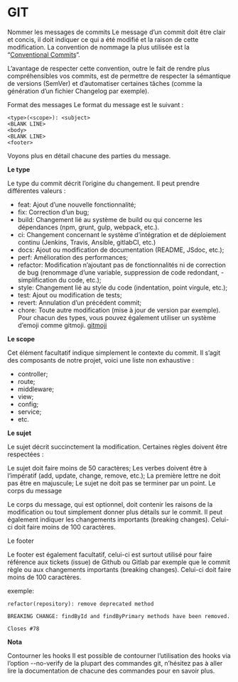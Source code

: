 # GIT

Nommer les messages de commits Le message d’un commit doit être clair et concis,
il doit indiquer ce qui a été modifié et la raison de cette modification. La
convention de nommage la plus utilisée est la “[Conventional Commits](https://www.conventionalcommits.org/en/v1.0.0/)“.

L’avantage de respecter cette convention, outre le fait de rendre plus
compréhensibles vos commits, est de permettre de respecter la sémantique de
versions (SemVer) et d’automatiser certaines tâches (comme la génération d’un
fichier Changelog par exemple).

Format des messages Le format du message est le suivant :

```
<type>(<scope>): <subject>
<BLANK LINE>
<body>
<BLANK LINE>
<footer>
```

Voyons plus en détail chacune des parties du message.

**Le type**

Le type du commit décrit l’origine du changement. Il peut prendre différentes
valeurs :

- feat: Ajout d’une nouvelle fonctionnalité;
- fix: Correction d’un bug;
- build: Changement lié au système de build ou qui concerne les dépendances
  (npm, grunt, gulp, webpack, etc.).
- ci: Changement concernant le système d’intégration et de déploiement continu
  (Jenkins, Travis, Ansible, gitlabCI, etc.)
- docs: Ajout ou modification de documentation (README, JSdoc, etc.);
- perf: Amélioration des performances;
- refactor: Modification n’ajoutant pas de fonctionnalités ni de correction de
  bug (renommage d’une variable, suppression de code redondant, - simplification
  du code, etc.);
- style: Changement lié au style du code (indentation, point virgule, etc.);
- test: Ajout ou modification de tests;
- revert: Annulation d’un précédent commit;
- chore: Toute autre modification (mise à jour de version par exemple). Pour
  chacun des types, vous pouvez également utiliser un système d’emoji comme
  gitmoji. [gitmoji](https://gitmoji.dev)

**Le scope**

Cet élément facultatif indique simplement le contexte du commit. Il s’agit des
composants de notre projet, voici une liste non exhaustive :

- controller;
- route;
- middleware;
- view;
- config;
- service;
- etc.

**Le sujet**

Le sujet décrit succinctement la modification. Certaines règles doivent être
respectées :

Le sujet doit faire moins de 50 caractères; Les verbes doivent être à
l’impératif (add, update, change, remove, etc.); La première lettre ne doit pas
être en majuscule; Le sujet ne doit pas se terminer par un point. Le corps du
message

Le corps du message, qui est optionnel, doit contenir les raisons de la
modification ou tout simplement donner plus détails sur le commit. Il peut
également indiquer les changements importants (breaking changes). Celui-ci doit
faire moins de 100 caractères.

Le footer

Le footer est également facultatif, celui-ci est surtout utilisé pour faire
référence aux tickets (issue) de Github ou Gitlab par exemple que le commit
règle ou aux changements importants (breaking changes). Celui-ci doit faire
moins de 100 caractères.

exemple:

```
refactor(repository): remove deprecated method
 
BREAKING CHANGE: findById and findByPrimary methods have been removed.
 
Closes #78
```

**Nota**

Contourner les hooks Il est possible de contourner l’utilisation des hooks via
l’option --no-verify de la plupart des commandes git, n’hésitez pas à aller lire
la documentation de chacune des commandes pour en savoir plus.
